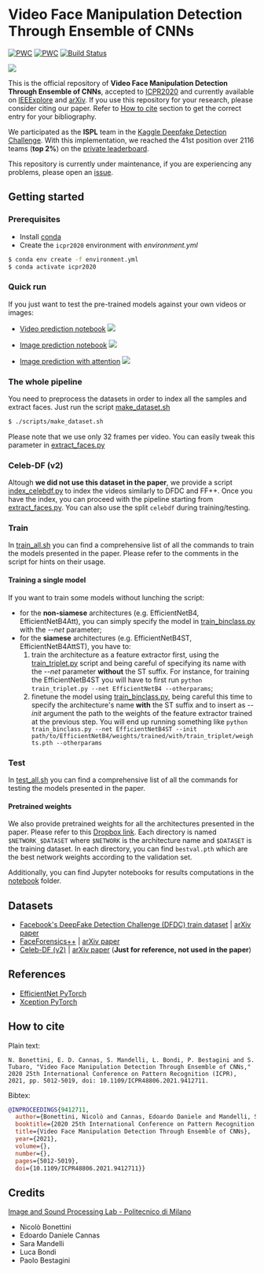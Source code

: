 # Video Face Manipulation Detection Through Ensemble of CNNs
[![PWC](https://img.shields.io/endpoint.svg?url=https://paperswithcode.com/badge/video-face-manipulation-detection-through/deepfake-detection-on-dfdc)](https://paperswithcode.com/sota/deepfake-detection-on-dfdc?p=video-face-manipulation-detection-through)
[![PWC](https://img.shields.io/endpoint.svg?url=https://paperswithcode.com/badge/video-face-manipulation-detection-through/deepfake-detection-on-faceforensics-1)](https://paperswithcode.com/sota/deepfake-detection-on-faceforensics-1?p=video-face-manipulation-detection-through)
[![Build Status](https://travis-ci.org/polimi-ispl/icpr2020dfdc.svg?branch=master)](https://travis-ci.org/polimi-ispl/icpr2020dfdc)

![](assets/faces_attention.png)

This is the official repository of **Video Face Manipulation Detection Through Ensemble of CNNs**,
accepted to [ICPR2020](https://www.micc.unifi.it/icpr2020/) and currently available on [IEEExplore](https://ieeexplore.ieee.org/document/9412711) and [arXiv](https://arxiv.org/abs/2004.07676).
If you use this repository for your research, please consider citing our paper. Refer to [How to cite](https://github.com/polimi-ispl/icpr2020dfdc#how-to-cite) section to get the correct entry for your bibliography.

We participated as the **ISPL** team in the [Kaggle Deepfake Detection Challenge](https://www.kaggle.com/c/deepfake-detection-challenge/).
With this implementation, we reached the 41st position over 2116 teams (**top 2%**) on the [private leaderboard](https://www.kaggle.com/c/deepfake-detection-challenge/leaderboard).

This repository is currently under maintenance, if you are experiencing any problems, please open an [issue](https://github.com/polimi-ispl/icpr2020dfdc/issues).
## Getting started

### Prerequisites
- Install [conda](https://docs.conda.io/en/latest/miniconda.html)
- Create the `icpr2020` environment with *environment.yml*
```bash
$ conda env create -f environment.yml
$ conda activate icpr2020
```

### Quick run
If you just want to test the pre-trained models against your own videos or images:
- [Video prediction notebook](https://github.com/polimi-ispl/icpr2020dfdc/blob/master/notebook/Video%20prediction.ipynb) <a target="_blank" href="https://colab.research.google.com/drive/12WnvmerHBNbJ49HdoH1lli_O8SwaFPjv?usp=sharing">
  <img src="https://colab.research.google.com/assets/colab-badge.svg">
</a>

- [Image prediction notebook](https://github.com/polimi-ispl/icpr2020dfdc/blob/master/notebook/Image%20prediction.ipynb) <a target="_blank" href="https://colab.research.google.com/drive/19oVKlzEr58VZfRnSq-nW8kFYuxkh3GM8?usp=sharing">
  <img src="https://colab.research.google.com/assets/colab-badge.svg">
</a>

- [Image prediction with attention](notebook/Image%20prediction%20and%20attention.ipynb) <a target="_blank" href="https://colab.research.google.com/drive/1zcglis2Qx2vtJhrogn8aKA-mbUotLZLK?usp=sharing">
  <img src="https://colab.research.google.com/assets/colab-badge.svg">
</a>

### The whole pipeline
You need to preprocess the datasets in order to index all the samples and extract faces. Just run the script [make_dataset.sh](scripts/make_dataset.sh)

```bash
$ ./scripts/make_dataset.sh
```

Please note that we use only 32 frames per video. You can easily tweak this parameter in [extract_faces.py](extract_faces.py)

### Celeb-DF (v2)
Altough **we did not use this dataset in the paper**, we provide a script [index_celebdf.py](index_celebdf.py) to index the videos similarly to 
DFDC and FF++. Once you have the index, you can proceed with the pipeline starting from [extract_faces.py](extract_faces.py). You can also use the 
split `celebdf` during training/testing.

### Train
In [train_all.sh](scripts/train_all.sh) you can find a comprehensive list of all the commands to train the models presented in the paper. 
Please refer to the comments in the script for hints on their usage. 

#### Training a single model
If you want to train some models without lunching the script:
- for the **non-siamese** architectures (e.g. EfficientNetB4, EfficientNetB4Att), you can simply specify the model in [train_binclass.py](train_binclass.py) with the *--net* parameter;
- for the **siamese** architectures (e.g. EfficientNetB4ST, EfficientNetB4AttST), you have to:
  1. train the architecture as a feature extractor first, using the [train_triplet.py](train_triplet.py) script and being careful of specifying its name with the *--net* parameter **without** the ST suffix. For instance, for training the EfficientNetB4ST you will have to first run `python train_triplet.py --net EfficientNetB4 --otherparams`;
  2. finetune the model using [train_binclass.py](train_binclass.py), being careful this time to specify the architecture's name **with** the ST suffix and to insert as *--init* argument the path to the weights of the feature extractor trained at the previous step. You will end up running something like `python train_binclass.py --net EfficientNetB4ST --init path/to/EfficientNetB4/weights/trained/with/train_triplet/weights.pth --otherparams`

### Test 
In [test_all.sh](scripts/test_all.sh) you can find a comprehensive list of all the commands for testing the models presented in the paper. 

#### Pretrained weights
We also provide pretrained weights for all the architectures presented in the paper. 
Please refer to this [Dropbox link](https://www.dropbox.com/sh/cesamx5ytd5j08c/AADG_eEmhskliMaT0Gbk-yHDa?dl=0).
Each directory is named `$NETWORK_$DATASET` where `$NETWORK` is the architecture name and `$DATASET` is the training dataset.
In each directory, you can find `bestval.pth` which are the best network weights according to the validation set.


Additionally, you can find Jupyter notebooks for results computations in the [notebook](notebook) folder.
  

## Datasets
- [Facebook's DeepFake Detection Challenge (DFDC) train dataset](https://www.kaggle.com/c/deepfake-detection-challenge/data) | [arXiv paper](https://arxiv.org/abs/2006.07397)
- [FaceForensics++](https://github.com/ondyari/FaceForensics/blob/master/dataset/README.md) | [arXiv paper](https://arxiv.org/abs/1901.08971)
- [Celeb-DF (v2)](http://www.cs.albany.edu/~lsw/celeb-deepfakeforensics.html) | [arXiv paper](https://arxiv.org/abs/1909.12962) (**Just for reference, not used in the paper**)

## References
- [EfficientNet PyTorch](https://github.com/lukemelas/EfficientNet-PyTorch)
- [Xception PyTorch](https://github.com/tstandley/Xception-PyTorch)

## How to cite
Plain text:
```
N. Bonettini, E. D. Cannas, S. Mandelli, L. Bondi, P. Bestagini and S. Tubaro, "Video Face Manipulation Detection Through Ensemble of CNNs," 2020 25th International Conference on Pattern Recognition (ICPR), 2021, pp. 5012-5019, doi: 10.1109/ICPR48806.2021.9412711.
```

Bibtex:
```bibtex
@INPROCEEDINGS{9412711,
  author={Bonettini, Nicolò and Cannas, Edoardo Daniele and Mandelli, Sara and Bondi, Luca and Bestagini, Paolo and Tubaro, Stefano},
  booktitle={2020 25th International Conference on Pattern Recognition (ICPR)}, 
  title={Video Face Manipulation Detection Through Ensemble of CNNs}, 
  year={2021},
  volume={},
  number={},
  pages={5012-5019},
  doi={10.1109/ICPR48806.2021.9412711}}
```
## Credits
[Image and Sound Processing Lab - Politecnico di Milano](http://ispl.deib.polimi.it/)
- Nicolò Bonettini
- Edoardo Daniele Cannas
- Sara Mandelli
- Luca Bondi
- Paolo Bestagini
